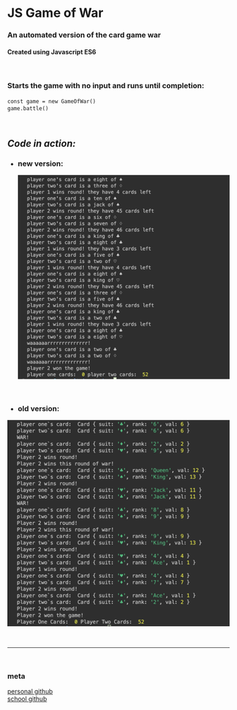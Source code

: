 # JS Game of War
### <strong>An automated version of the card game war </strong>
#### Created using Javascript ES6
<br>

### Starts the game with no input and runs until completion:

```
const game = new GameOfWar()
game.battle()
```
<br>

## *Code in action:*

- ### new version:
  ![](game-console2.png)

<br>

- ### old version:
 ![](game-console.png)


<br>

----------------
<br>

### meta


[personal github](https://github.com/professrx/) <br>
[school github](git.generalassemb.ly/professrx)
